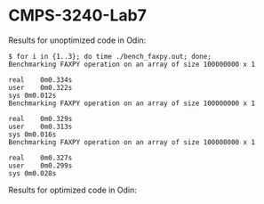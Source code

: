 # CMPS-3240-Lab7

Results for unoptimized code in Odin:
```shell
$ for i in {1..3}; do time ./bench_faxpy.out; done;
Benchmarking FAXPY operation on an array of size 100000000 x 1

real	0m0.334s
user	0m0.322s
sys	0m0.012s
Benchmarking FAXPY operation on an array of size 100000000 x 1

real	0m0.329s
user	0m0.313s
sys	0m0.016s
Benchmarking FAXPY operation on an array of size 100000000 x 1

real	0m0.327s
user	0m0.299s
sys	0m0.028s
```

Results for optimized code in Odin:
```shell

```
